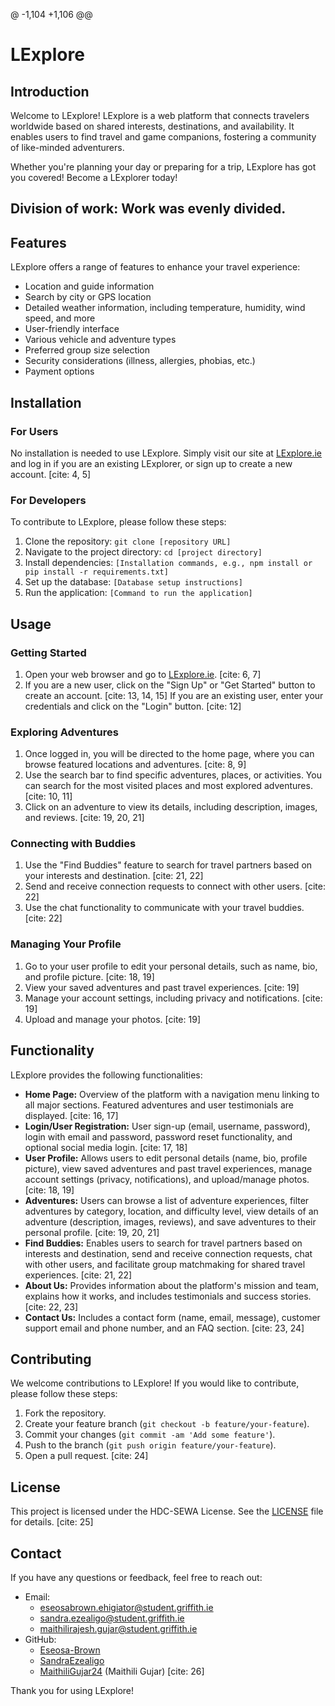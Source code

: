 @ -1,104 +1,106 @@
#   LExplore

##   Introduction

Welcome to LExplore! LExplore is a web platform that connects travelers worldwide based on shared interests, destinations, and availability. It enables users to find travel and game companions, fostering a community of like-minded adventurers.

Whether you're planning your day or preparing for a trip, LExplore has got you covered! Become a LExplorer today!

##   Division of work: Work was evenly divided.

##   Features

LExplore offers a range of features to enhance your travel experience:

* Location and guide information
* Search by city or GPS location
* Detailed weather information, including temperature, humidity, wind speed, and more
* User-friendly interface
* Various vehicle and adventure types
* Preferred group size selection
* Security considerations (illness, allergies, phobias, etc.)
* Payment options

##   Installation

###   For Users

No installation is needed to use LExplore. Simply visit our site at [LExplore.ie](http://lexplore.ie/) and log in if you are an existing LExplorer, or sign up to create a new account. [cite: 4, 5]

###   For Developers

To contribute to LExplore, please follow these steps:

1.  Clone the repository: `git clone [repository URL]`
2.  Navigate to the project directory: `cd [project directory]`
3.  Install dependencies: `[Installation commands, e.g., npm install or pip install -r requirements.txt]`
4.  Set up the database: `[Database setup instructions]`
5.  Run the application: `[Command to run the application]`

##   Usage

###   Getting Started

1.  Open your web browser and go to [LExplore.ie](http://lexplore.ie/). [cite: 6, 7]
2.  If you are a new user, click on the "Sign Up" or "Get Started" button to create an account. [cite: 13, 14, 15] If you are an existing user, enter your credentials and click on the "Login" button. [cite: 12]

###   Exploring Adventures

1.  Once logged in, you will be directed to the home page, where you can browse featured locations and adventures. [cite: 8, 9]
2.  Use the search bar to find specific adventures, places, or activities. You can search for the most visited places and most explored adventures. [cite: 10, 11]
3.  Click on an adventure to view its details, including description, images, and reviews. [cite: 19, 20, 21]

###   Connecting with Buddies

1.  Use the "Find Buddies" feature to search for travel partners based on your interests and destination. [cite: 21, 22]
2.  Send and receive connection requests to connect with other users. [cite: 22]
3.  Use the chat functionality to communicate with your travel buddies. [cite: 22]

###   Managing Your Profile

1.  Go to your user profile to edit your personal details, such as name, bio, and profile picture. [cite: 18, 19]
2.  View your saved adventures and past travel experiences. [cite: 19]
3.  Manage your account settings, including privacy and notifications. [cite: 19]
4.  Upload and manage your photos. [cite: 19]

##   Functionality

LExplore provides the following functionalities:

* **Home Page:** Overview of the platform with a navigation menu linking to all major sections. Featured adventures and user testimonials are displayed. [cite: 16, 17]
* **Login/User Registration:** User sign-up (email, username, password), login with email and password, password reset functionality, and optional social media login. [cite: 17, 18]
* **User Profile:** Allows users to edit personal details (name, bio, profile picture), view saved adventures and past travel experiences, manage account settings (privacy, notifications), and upload/manage photos. [cite: 18, 19]
* **Adventures:** Users can browse a list of adventure experiences, filter adventures by category, location, and difficulty level, view details of an adventure (description, images, reviews), and save adventures to their personal profile. [cite: 19, 20, 21]
* **Find Buddies:** Enables users to search for travel partners based on interests and destination, send and receive connection requests, chat with other users, and facilitate group matchmaking for shared travel experiences. [cite: 21, 22]
* **About Us:** Provides information about the platform's mission and team, explains how it works, and includes testimonials and success stories. [cite: 22, 23]
* **Contact Us:** Includes a contact form (name, email, message), customer support email and phone number, and an FAQ section. [cite: 23, 24]

##   Contributing

We welcome contributions to LExplore! If you would like to contribute, please follow these steps:

1.  Fork the repository.
2.  Create your feature branch (`git checkout -b feature/your-feature`).
3.  Commit your changes (`git commit -am 'Add some feature'`).
4.  Push to the branch (`git push origin feature/your-feature`).
5.  Open a pull request. [cite: 24]

##   License

This project is licensed under the HDC-SEWA License. See the [LICENSE](LICENSE) file for details. [cite: 25]

##   Contact

If you have any questions or feedback, feel free to reach out:

* Email:
    * [eseosabrown.ehigiator@student.griffith.ie](mailto:eseosabrown.ehigiator@student.griffith.ie)
    * [sandra.ezealigo@student.griffith.ie](mailto:sandra.ezealigo@student.griffith.ie)
    * [maithilirajesh.gujar@student.griffith.ie](mailto:maithilirajesh.gujar@student.griffith.ie)
* GitHub:
    * [Eseosa-Brown](https://github.com/Eseosa-Brown)
    * [SandraEzealigo](https://github.com/SandraEzealigo)
    * [MaithiliGujar24](https://github.com/MaithiliGujar24) (Maithili Gujar) [cite: 26]

Thank you for using LExplore!
